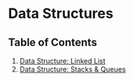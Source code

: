 # Data Structures

## Table of Contents

1.  [Data Structure: Linked List](Data-Structures/LinkedList)
2.  [Data Structure: Stacks & Queues](Data-Structures/StacksAndQueues)
